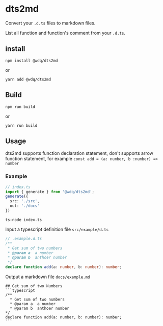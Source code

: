 # dts2md

Convert your `.d.ts` files to markdown files.

List all function and function's comment from your `.d.ts`.

## install

```shell
npm install @wdq/dts2md
```

or

```shell
yarn add @wdq/dts2md
```

## Build

```shell
npm run build
```

or

```shell
yarn run build
```

## Usage

dts2md supports function declaration statement, don't supports arrow function statement, for example `const add = (a: number, b :number) => number`

### Example

```typescript
// index.ts
import { generate } from '@wdq/dts2md';
generate({
  src: './src',
  out: './docs'
})
```

```shell
ts-node index.ts
```

Input a typescript definition file `src/example/d.ts`

```typescript
// .example.d.ts
/**
 * Get sum of two numbers
 * @param a  a number
 * @param b  anthoer number
 */
declare function add(a: number, b: number): number;
```

Output a markdown file `docs/example.md`

    ## Get sum of two Numbers
    ```typescript
    /**
      * Get sum of two numbers
      * @param a  a number
      * @param b  anthoer number
    */
    declare function add(a: number, b: number): number;
    ```
